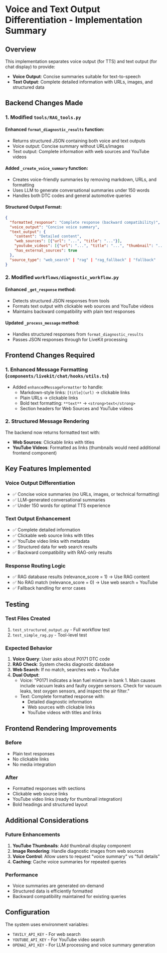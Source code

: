 # Voice and Text Output Differentiation - Implementation Summary

## Overview
This implementation separates voice output (for TTS) and text output (for chat display) to provide:
- **Voice Output**: Concise summaries suitable for text-to-speech
- **Text Output**: Complete detailed information with URLs, images, and structured data

## Backend Changes Made

### 1. Modified `tools/RAG_tools.py`

#### Enhanced `format_diagnostic_results` function:
- Returns structured JSON containing both voice and text outputs
- Voice output: Concise summary without URLs/images
- Text output: Complete information with web sources and YouTube videos

#### Added `_create_voice_summary` function:
- Creates voice-friendly summaries by removing markdown, URLs, and formatting
- Uses LLM to generate conversational summaries under 150 words
- Handles both DTC codes and general automotive queries

#### Structured Output Format:
```json
{
  "formatted_response": "Complete response (backward compatibility)",
  "voice_output": "Concise voice summary",
  "text_output": {
    "content": "Detailed content",
    "web_sources": [{"url": "...", "title": "..."}],
    "youtube_videos": [{"url": "...", "title": "...", "thumbnail": "...", "video_id": "..."}],
    "has_external_sources": true
  },
  "source_type": "web_search" | "rag" | "rag_fallback" | "fallback"
}
```

### 2. Modified `workflows/diagnostic_workflow.py`

#### Enhanced `_get_response` method:
- Detects structured JSON responses from tools
- Formats text output with clickable web sources and YouTube videos
- Maintains backward compatibility with plain text responses

#### Updated `_process_message` method:
- Handles structured responses from `format_diagnostic_results`
- Passes JSON responses through for LiveKit processing

## Frontend Changes Required

### 1. Enhanced Message Formatting (`components/livekit/chat/hooks/utils.ts`)
- Added `enhancedMessageFormatter` to handle:
  - Markdown-style links: `[title](url)` → clickable links
  - Plain URLs → clickable links
  - Bold text formatting: `**text**` → `<strong>text</strong>`
  - Section headers for Web Sources and YouTube videos

### 2. Structured Message Rendering
The backend now returns formatted text with:
- **Web Sources**: Clickable links with titles
- **YouTube Videos**: Formatted as links (thumbnails would need additional frontend component)

## Key Features Implemented

### Voice Output Differentiation
- ✅ Concise voice summaries (no URLs, images, or technical formatting)
- ✅ LLM-generated conversational summaries
- ✅ Under 150 words for optimal TTS experience

### Text Output Enhancement
- ✅ Complete detailed information
- ✅ Clickable web source links with titles
- ✅ YouTube video links with metadata
- ✅ Structured data for web search results
- ✅ Backward compatibility with RAG-only results

### Response Routing Logic
- ✅ RAG database results (relevance_score = 1) → Use RAG content
- ✅ No RAG match (relevance_score = 0) → Use web search + YouTube
- ✅ Fallback handling for error cases

## Testing

### Test Files Created
1. `test_structured_output.py` - Full workflow test
2. `test_simple_rag.py` - Tool-level test

### Expected Behavior
1. **Voice Query**: User asks about P0171 DTC code
2. **RAG Check**: System checks diagnostic database
3. **Web Search**: If no match, searches web + YouTube
4. **Dual Output**:
   - Voice: "P0171 indicates a lean fuel mixture in bank 1. Main causes include vacuum leaks and faulty oxygen sensors. Check for vacuum leaks, test oxygen sensors, and inspect the air filter."
   - Text: Complete formatted response with:
     - Detailed diagnostic information
     - Web sources with clickable links
     - YouTube videos with titles and links

## Frontend Rendering Improvements

### Before
- Plain text responses
- No clickable links
- No media integration

### After
- Formatted responses with sections
- Clickable web source links
- YouTube video links (ready for thumbnail integration)
- Bold headings and structured layout

## Additional Considerations

### Future Enhancements
1. **YouTube Thumbnails**: Add thumbnail display component
2. **Image Rendering**: Handle diagnostic images from web sources
3. **Voice Control**: Allow users to request "voice summary" vs "full details"
4. **Caching**: Cache voice summaries for repeated queries

### Performance
- Voice summaries are generated on-demand
- Structured data is efficiently formatted
- Backward compatibility maintained for existing queries

## Configuration
The system uses environment variables:
- `TAVILY_API_KEY` - For web search
- `YOUTUBE_API_KEY` - For YouTube video search  
- `OPENAI_API_KEY` - For LLM processing and voice summary generation